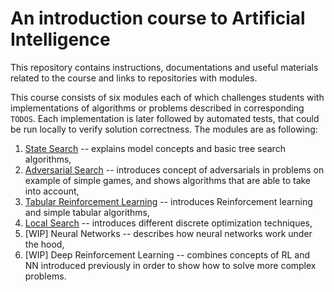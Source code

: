 # An introduction course to Artificial Intelligence

This repository contains instructions, documentations and useful materials related to the course and links to repositories with modules.

This course consists of six modules each of which challenges students with implementations of algorithms or problems described in corresponding `TODOS`. 
Each implementation is later followed by automated tests, that could be run locally to verify solution correctness.
The modules are as following:

1. [State Search](https://github.com/aI-lab-glider/ai-course-state-space-search) -- explains model concepts and basic tree search algorithms,
2. [Adversarial Search](https://github.com/aI-lab-glider/ai-course-games-tree-search) -- introduces concept of adversarials in problems on example of simple games, and shows algorithms that are able to take into account,
3. [Tabular Reinforcement Learning](https://github.com/aI-lab-glider/ai-course-rl) -- introduces Reinforcement learning and simple tabular algorithms,
4. [Local Search](https://github.com/aI-lab-glider/local-search-with-tests) -- introduces different discrete optimization techniques,
5. [WIP] Neural Networks -- describes how neural networks work under the hood,
6. [WIP] Deep Reinforcement Learning -- combines concepts of RL and NN introduced previously in order to show how to solve more complex problems.
